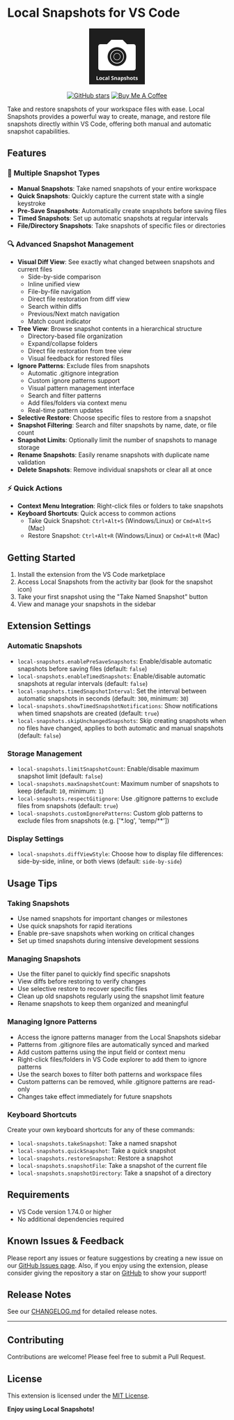 # Local Snapshots for VS Code

<div align="center">
  <img src="https://raw.githubusercontent.com/Pimzino/vscode-local-snapshots/main/resources/icon.svg" alt="Local Snapshots Logo" width="128" height="128">

  [![GitHub stars](https://img.shields.io/github/stars/Pimzino/vscode-local-snapshots?style=social)](https://github.com/Pimzino/vscode-local-snapshots)
  [![Buy Me A Coffee](https://img.shields.io/badge/Buy%20Me%20A%20Coffee-Support-yellow.svg?style=flat&logo=buy-me-a-coffee)](https://www.buymeacoffee.com/pimzino)
</div>

Take and restore snapshots of your workspace files with ease. Local Snapshots provides a powerful way to create, manage, and restore file snapshots directly within VS Code, offering both manual and automatic snapshot capabilities.

## Features

### 📸 Multiple Snapshot Types
- **Manual Snapshots**: Take named snapshots of your entire workspace
- **Quick Snapshots**: Quickly capture the current state with a single keystroke
- **Pre-Save Snapshots**: Automatically create snapshots before saving files
- **Timed Snapshots**: Set up automatic snapshots at regular intervals
- **File/Directory Snapshots**: Take snapshots of specific files or directories

### 🔍 Advanced Snapshot Management
- **Visual Diff View**: See exactly what changed between snapshots and current files
  - Side-by-side comparison
  - Inline unified view
  - File-by-file navigation
  - Direct file restoration from diff view
  - Search within diffs
  - Previous/Next match navigation
  - Match count indicator
- **Tree View**: Browse snapshot contents in a hierarchical structure
  - Directory-based file organization
  - Expand/collapse folders
  - Direct file restoration from tree view
  - Visual feedback for restored files
- **Ignore Patterns**: Exclude files from snapshots
  - Automatic .gitignore integration
  - Custom ignore patterns support
  - Visual pattern management interface
  - Search and filter patterns
  - Add files/folders via context menu
  - Real-time pattern updates
- **Selective Restore**: Choose specific files to restore from a snapshot
- **Snapshot Filtering**: Search and filter snapshots by name, date, or file count
- **Snapshot Limits**: Optionally limit the number of snapshots to manage storage
- **Rename Snapshots**: Easily rename snapshots with duplicate name validation
- **Delete Snapshots**: Remove individual snapshots or clear all at once

### ⚡ Quick Actions
- **Context Menu Integration**: Right-click files or folders to take snapshots
- **Keyboard Shortcuts**: Quick access to common actions
	- Take Quick Snapshot: `Ctrl+Alt+S` (Windows/Linux) or `Cmd+Alt+S` (Mac)
	- Restore Snapshot: `Ctrl+Alt+R` (Windows/Linux) or `Cmd+Alt+R` (Mac)

## Getting Started

1. Install the extension from the VS Code marketplace
2. Access Local Snapshots from the activity bar (look for the snapshot icon)
3. Take your first snapshot using the "Take Named Snapshot" button
4. View and manage your snapshots in the sidebar

## Extension Settings

### Automatic Snapshots
* `local-snapshots.enablePreSaveSnapshots`: Enable/disable automatic snapshots before saving files (default: `false`)
* `local-snapshots.enableTimedSnapshots`: Enable/disable automatic snapshots at regular intervals (default: `false`)
* `local-snapshots.timedSnapshotInterval`: Set the interval between automatic snapshots in seconds (default: `300`, minimum: `30`)
* `local-snapshots.showTimedSnapshotNotifications`: Show notifications when timed snapshots are created (default: `true`)
* `local-snapshots.skipUnchangedSnapshots`: Skip creating snapshots when no files have changed, applies to both automatic and manual snapshots (default: `false`)

### Storage Management
* `local-snapshots.limitSnapshotCount`: Enable/disable maximum snapshot limit (default: `false`)
* `local-snapshots.maxSnapshotCount`: Maximum number of snapshots to keep (default: `10`, minimum: `1`)
* `local-snapshots.respectGitignore`: Use .gitignore patterns to exclude files from snapshots (default: `true`)
* `local-snapshots.customIgnorePatterns`: Custom glob patterns to exclude files from snapshots (e.g. ['*.log', 'temp/**'])

### Display Settings
* `local-snapshots.diffViewStyle`: Choose how to display file differences: side-by-side, inline, or both views (default: `side-by-side`)

## Usage Tips

### Taking Snapshots
- Use named snapshots for important changes or milestones
- Use quick snapshots for rapid iterations
- Enable pre-save snapshots when working on critical changes
- Set up timed snapshots during intensive development sessions

### Managing Snapshots
- Use the filter panel to quickly find specific snapshots
- View diffs before restoring to verify changes
- Use selective restore to recover specific files
- Clean up old snapshots regularly using the snapshot limit feature
- Rename snapshots to keep them organized and meaningful

### Managing Ignore Patterns
- Access the ignore patterns manager from the Local Snapshots sidebar
- Patterns from .gitignore files are automatically synced and marked
- Add custom patterns using the input field or context menu
- Right-click files/folders in VS Code explorer to add them to ignore patterns
- Use the search boxes to filter both patterns and workspace files
- Custom patterns can be removed, while .gitignore patterns are read-only
- Changes take effect immediately for future snapshots

### Keyboard Shortcuts
Create your own keyboard shortcuts for any of these commands:
- `local-snapshots.takeSnapshot`: Take a named snapshot
- `local-snapshots.quickSnapshot`: Take a quick snapshot
- `local-snapshots.restoreSnapshot`: Restore a snapshot
- `local-snapshots.snapshotFile`: Take a snapshot of the current file
- `local-snapshots.snapshotDirectory`: Take a snapshot of a directory

## Requirements
- VS Code version 1.74.0 or higher
- No additional dependencies required

## Known Issues & Feedback
Please report any issues or feature suggestions by creating a new issue on our [GitHub Issues page](https://github.com/Pimzino/vscode-local-snapshots/issues). Also, if you enjoy using the extension, please consider giving the repository a star on [GitHub](https://github.com/Pimzino/vscode-local-snapshots) to show your support!

## Release Notes

See our [CHANGELOG.md](CHANGELOG.md) for detailed release notes.

---

## Contributing
Contributions are welcome! Please feel free to submit a Pull Request.

## License
This extension is licensed under the [MIT License](LICENSE).

**Enjoy using Local Snapshots!**
